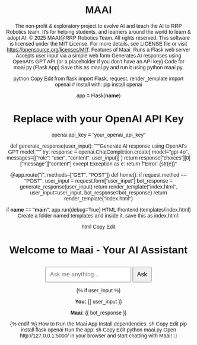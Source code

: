 # MAAI
 The non-profit & exploratory project to evolve AI and teach the AI to RRP Robotics team. It's for helping students, and learners around the world to learn & adopt AI. 
© 2025 MAAI@RRP Robotics Team. All rights reserved.
This software is licensed under the MIT License.
For more details, see LICENSE file or visit https://opensource.org/licenses/MIT.
Features of Maai:
Runs a Flask web server
Accepts user input via a simple web form
Generates AI responses using OpenAI's GPT API (or a placeholder if you don’t have an API key)
Code for maai.py (Flask App)
Save this as maai.py and run it using python maai.py.

python
Copy
Edit
from flask import Flask, request, render_template
import openai  # Install with: pip install openai

app = Flask(__name__)

# Replace with your OpenAI API Key
openai.api_key = "your_openai_api_key"

def generate_response(user_input):
    """Generate AI response using OpenAI's GPT model."""
    try:
        response = openai.ChatCompletion.create(
            model="gpt-4o",
            messages=[{"role": "user", "content": user_input}]
        )
        return response["choices"][0]["message"]["content"]
    except Exception as e:
        return f"Error: {str(e)}"

@app.route("/", methods=["GET", "POST"])
def home():
    if request.method == "POST":
        user_input = request.form["user_input"]
        bot_response = generate_response(user_input)
        return render_template("index.html", user_input=user_input, bot_response=bot_response)
    return render_template("index.html")

if __name__ == "__main__":
    app.run(debug=True)
HTML Frontend (templates/index.html)
Create a folder named templates and inside it, save this as index.html:

html
Copy
Edit
<!DOCTYPE html>
<html lang="en">
<head>
    <meta charset="UTF-8">
    <meta name="viewport" content="width=device-width, initial-scale=1.0">
    <title>Maai - AI Assistant</title>
    <style>
        body {
            font-family: Arial, sans-serif;
            text-align: center;
            margin: 50px;
        }
        input, button {
            padding: 10px;
            font-size: 16px;
            margin-top: 10px;
        }
    </style>
</head>
<body>
    <h1>Welcome to Maai - Your AI Assistant</h1>
    <form method="post">
        <input type="text" name="user_input" placeholder="Ask me anything..." required>
        <button type="submit">Ask</button>
    </form>
    {% if user_input %}
        <p><strong>You:</strong> {{ user_input }}</p>
        <p><strong>Maai:</strong> {{ bot_response }}</p>
    {% endif %}
</body>
</html>
How to Run the Maai App
Install dependencies:
sh
Copy
Edit
pip install flask openai
Run the app:
sh
Copy
Edit
python maai.py
Open http://127.0.0.1:5000/ in your browser and start chatting with Maai! 🚀
